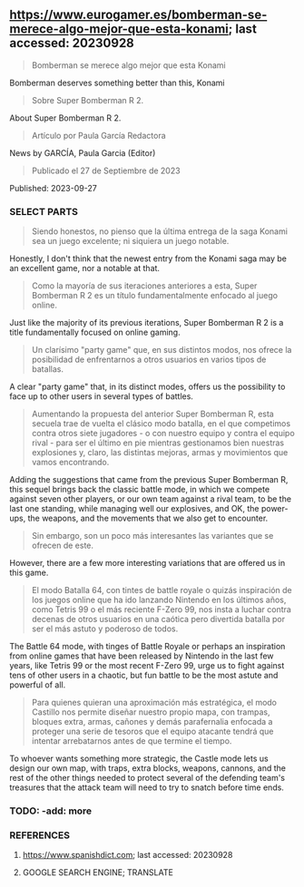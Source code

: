 ## https://www.eurogamer.es/bomberman-se-merece-algo-mejor-que-esta-konami; last accessed: 20230928

> Bomberman se merece algo mejor que esta Konami

Bomberman deserves something better than this, Konami

> Sobre Super Bomberman R 2.

About Super Bomberman R 2.

> Artículo por Paula García Redactora

News by GARCÍA, Paula Garcia (Editor)

> Publicado el 27 de Septiembre de 2023

Published: 2023-09-27

### SELECT PARTS

> Siendo honestos, no pienso que la última entrega de la saga Konami sea un juego excelente; ni siquiera un juego notable. 

Honestly, I don't think that the newest entry from the Konami saga may be an excellent game, nor a notable at that.

> Como la mayoría de sus iteraciones anteriores a esta, Super Bomberman R 2 es un título fundamentalmente enfocado al juego online. 

Just like the majority of its previous iterations, Super Bomberman R 2 is a title fundamentally focused on online gaming. 

> Un clarísimo "party game" que, en sus distintos modos, nos ofrece la posibilidad de enfrentarnos a otros usuarios en varios tipos de batallas. 

A clear "party game" that, in its distinct modes, offers us the possibility to face up to other users in several types of battles.

> Aumentando la propuesta del anterior Super Bomberman R, esta secuela trae de vuelta el clásico modo batalla, en el que competimos contra otros siete jugadores - o con nuestro equipo y contra el equipo rival - para ser el último en pie mientras gestionamos bien nuestras explosiones y, claro, las distintas mejoras, armas y movimientos que vamos encontrando. 

Adding the suggestions that came from the previous Super Bomberman R, this sequel brings back the classic battle mode, in which we compete against seven other players, or our own team against a rival team, to be the last one standing, while managing well our explosives, and OK, the power-ups, the weapons, and the movements that we also get to encounter.

> Sin embargo, son un poco más interesantes las variantes que se ofrecen de este. 

However, there are a few more interesting variations that are offered us in this game.

> El modo Batalla 64, con tintes de battle royale o quizás inspiración de los juegos online que ha ido lanzando Nintendo en los últimos años, como Tetris 99 o el más reciente F-Zero 99, nos insta a luchar contra decenas de otros usuarios en una caótica pero divertida batalla por ser el más astuto y poderoso de todos. 

The Battle 64 mode, with tinges of Battle Royale or perhaps an inspiration from online games that have been released by Nintendo in the last few years, like Tetris 99 or the most recent F-Zero 99, urge us to fight against tens of other users in a chaotic, but fun battle to be the most astute and powerful of all.

> Para quienes quieran una aproximación más estratégica, el modo Castillo nos permite diseñar nuestro propio mapa, con trampas, bloques extra, armas, cañones y demás parafernalia enfocada a proteger una serie de tesoros que el equipo atacante tendrá que intentar arrebatarnos antes de que termine el tiempo. 

To whoever wants something more strategic, the Castle mode lets us design our own map, with traps, extra blocks, weapons, cannons, and the rest of the other things needed to protect several of the defending team's treasures that the attack team will need to try to snatch before time ends.

### TODO: -add: more

### REFERENCES

1) https://www.spanishdict.com; last accessed: 20230928

2) GOOGLE SEARCH ENGINE; TRANSLATE
